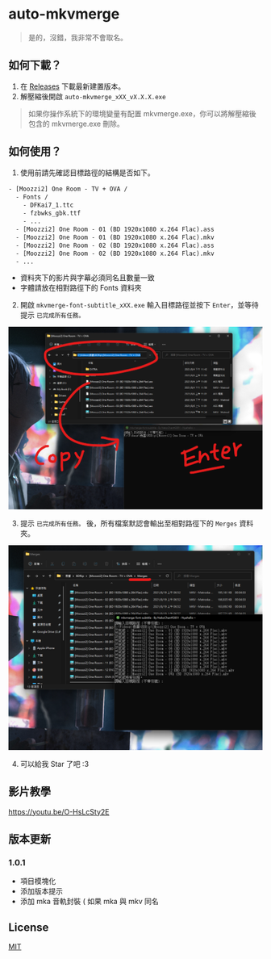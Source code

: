 # auto-mkvmerge

> 是的，沒錯，我非常不會取名。

## 如何下載？

1. 在 [Releases](https://github.com/NekoChanTaiwan/mkvmerge-font-subtitle/releases) 下載最新建置版本。
2. 解壓縮後開啟 `auto-mkvmerge_xXX_vX.X.X.exe`

> 如果你操作系統下的環境變量有配置 mkvmerge.exe，你可以將解壓縮後包含的 mkvmerge.exe 刪除。

## 如何使用？

1. 使用前請先確認目標路徑的結構是否如下。

```
- [Moozzi2] One Room - TV + OVA /
  - Fonts /
    - DFKai7_1.ttc
    - fzbwks_gbk.ttf
    - ...
  - [Moozzi2] One Room - 01 (BD 1920x1080 x.264 Flac).ass
  - [Moozzi2] One Room - 01 (BD 1920x1080 x.264 Flac).mkv
  - [Moozzi2] One Room - 02 (BD 1920x1080 x.264 Flac).ass
  - [Moozzi2] One Room - 02 (BD 1920x1080 x.264 Flac).mkv
  - ...
```

- 資料夾下的影片與字幕必須同名且數量一致
- 字體請放在相對路徑下的 Fonts 資料夾

2. 開啟 `mkvmerge-font-subtitle_xXX.exe` 輸入目標路徑並按下 `Enter`，並等待提示 `已完成所有任務。`

![](./screenshots/01.png)

3. 提示 `已完成所有任務。` 後，所有檔案默認會輸出至相對路徑下的 `Merges` 資料夾。

![](./screenshots/02.png)

4. 可以給我 Star 了吧 :3

## 影片教學

https://youtu.be/O-HsLcSty2E

## 版本更新

### 1.0.1

- 項目模塊化
- 添加版本提示
- 添加 mka 音軌封裝 ( 如果 mka 與 mkv 同名

## License

[MIT](https://github.com/NekoChanTaiwan/mkvmerge-font-subtitle/blob/main/LICENSE)
